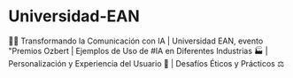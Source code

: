 # Universidad-EAN
🤖🚀 Transformando la Comunicación con IA | Universidad EAN, evento "Premios Ozbert | Ejemplos de Uso de #IA en Diferentes Industrias 🏭 | Personalización y Experiencia del Usuario 🎯 | Desafíos Éticos y Prácticos ⚖️
